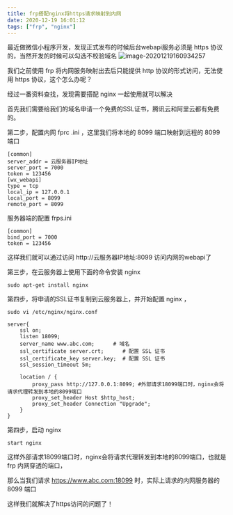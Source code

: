 ```yaml
---
title: frp搭配nginx将https请求映射到内网
date: 2020-12-19 16:01:12
tags: ["frp", "nginx"]
---
```


最近做微信小程序开发，发现正式发布的时候后台webapi服务必须是 https 协议的，当然开发的时候可以勾选不校验域名
![image-20201219160934257](https://gitee.com/wubh/blogimg/raw/master/img/20201219163456.png)

我们之前使用 frp 将内网服务映射出去后只能提供 http 协议的形式访问，无法使用 https 协议，这个怎么办呢？

经过一番资料查找，发现需要搭配 nginx 一起使用就可以解决

首先我们需要给我们的域名申请一个免费的SSL证书，腾讯云和阿里云都有免费的。

第二步，配置内网 fprc .ini ，这里我们将本地的 8099 端口映射到远程的 8099 端口

```
[common]
server_addr = 云服务器IP地址
server_port = 7000
token = 123456
[wx_webapi]
type = tcp
local_ip = 127.0.0.1
local_port = 8099
remote_port = 8099
```

服务器端的配置 frps.ini

```
[common]
bind_port = 7000
token = 123456
```

这样我们就可以通过访问 http://云服务器IP地址:8099 访问内网的webapi了

第三步，在云服务器上使用下面的命令安装 nginx

```
sudo apt-get install nginx
```

第四步，将申请的SSL证书复制到云服务器上，并开始配置 nginx ，

```
sudo vi /etc/nginx/nginx.conf
```

```
server{
    ssl on;
    listen 18099;
    server_name www.abc.com;      # 域名
    ssl_certificate server.crt;      # 配置 SSL 证书
    ssl_certificate_key server.key;  # 配置 SSL 证书
    ssl_session_timeout 5m;

    location / {
        proxy_pass http://127.0.0.1:8099; #外部请求18099端口时，nginx会将请求代理转发到本地的8099端口
        proxy_set_header Host $http_host;
        proxy_set_header Connection "Upgrade";
    }
}
```

第四步，启动 nginx

```
start nginx
```



这样外部请求18099端口时，nginx会将请求代理转发到本地的8099端口，也就是 frp 内网穿透的端口，

那么当我们请求 https://www.abc.com:18099  时，实际上请求的内网服务器的 8099 端口

这样我们就解决了https访问的问题了！



